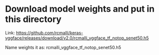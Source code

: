 # Download model weights and put in this directory

Link:
https://github.com/rcmalli/keras-vggface/releases/download/v2.0/rcmalli_vggface_tf_notop_senet50.h5

Name weights it as: rcmalli_vggface_tf_notop_senet50.h5
